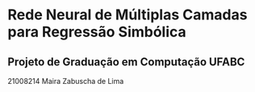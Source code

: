 # Rede Neural de Múltiplas Camadas para Regressão Simbólica

## Projeto de Graduação em Computação UFABC

21008214 Maira Zabuscha de Lima

